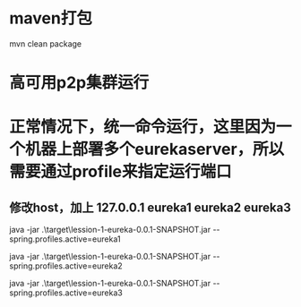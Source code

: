  # maven打包
 mvn clean package
 

# 高可用p2p集群运行

# 正常情况下，统一命令运行，这里因为一个机器上部署多个eurekaserver，所以需要通过profile来指定运行端口

## 修改host，加上 127.0.0.1 eureka1  eureka2  eureka3

java -jar .\target\lession-1-eureka-0.0.1-SNAPSHOT.jar --spring.profiles.active=eureka1

java -jar .\target\lession-1-eureka-0.0.1-SNAPSHOT.jar --spring.profiles.active=eureka2

java -jar .\target\lession-1-eureka-0.0.1-SNAPSHOT.jar --spring.profiles.active=eureka3